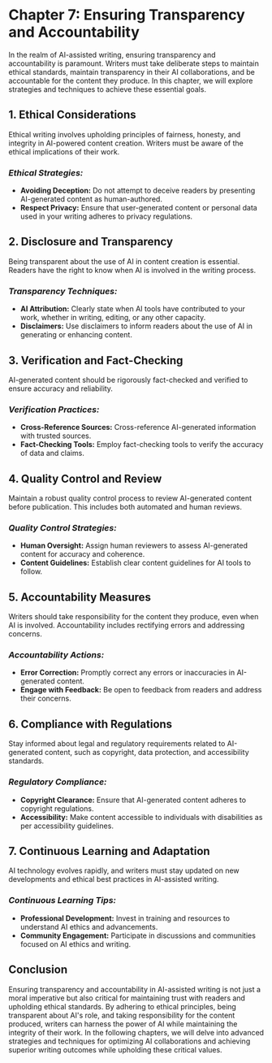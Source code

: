 Chapter 7: Ensuring Transparency and Accountability
===================================================

In the realm of AI-assisted writing, ensuring transparency and accountability is paramount. Writers must take deliberate steps to maintain ethical standards, maintain transparency in their AI collaborations, and be accountable for the content they produce. In this chapter, we will explore strategies and techniques to achieve these essential goals.

**1. Ethical Considerations**
-----------------------------

Ethical writing involves upholding principles of fairness, honesty, and integrity in AI-powered content creation. Writers must be aware of the ethical implications of their work.

### *Ethical Strategies:*

* **Avoiding Deception:** Do not attempt to deceive readers by presenting AI-generated content as human-authored.
* **Respect Privacy:** Ensure that user-generated content or personal data used in your writing adheres to privacy regulations.

**2. Disclosure and Transparency**
----------------------------------

Being transparent about the use of AI in content creation is essential. Readers have the right to know when AI is involved in the writing process.

### *Transparency Techniques:*

* **AI Attribution:** Clearly state when AI tools have contributed to your work, whether in writing, editing, or any other capacity.
* **Disclaimers:** Use disclaimers to inform readers about the use of AI in generating or enhancing content.

**3. Verification and Fact-Checking**
-------------------------------------

AI-generated content should be rigorously fact-checked and verified to ensure accuracy and reliability.

### *Verification Practices:*

* **Cross-Reference Sources:** Cross-reference AI-generated information with trusted sources.
* **Fact-Checking Tools:** Employ fact-checking tools to verify the accuracy of data and claims.

**4. Quality Control and Review**
---------------------------------

Maintain a robust quality control process to review AI-generated content before publication. This includes both automated and human reviews.

### *Quality Control Strategies:*

* **Human Oversight:** Assign human reviewers to assess AI-generated content for accuracy and coherence.
* **Content Guidelines:** Establish clear content guidelines for AI tools to follow.

**5. Accountability Measures**
------------------------------

Writers should take responsibility for the content they produce, even when AI is involved. Accountability includes rectifying errors and addressing concerns.

### *Accountability Actions:*

* **Error Correction:** Promptly correct any errors or inaccuracies in AI-generated content.
* **Engage with Feedback:** Be open to feedback from readers and address their concerns.

**6. Compliance with Regulations**
----------------------------------

Stay informed about legal and regulatory requirements related to AI-generated content, such as copyright, data protection, and accessibility standards.

### *Regulatory Compliance:*

* **Copyright Clearance:** Ensure that AI-generated content adheres to copyright regulations.
* **Accessibility:** Make content accessible to individuals with disabilities as per accessibility guidelines.

**7. Continuous Learning and Adaptation**
-----------------------------------------

AI technology evolves rapidly, and writers must stay updated on new developments and ethical best practices in AI-assisted writing.

### *Continuous Learning Tips:*

* **Professional Development:** Invest in training and resources to understand AI ethics and advancements.
* **Community Engagement:** Participate in discussions and communities focused on AI ethics and writing.

**Conclusion**
--------------

Ensuring transparency and accountability in AI-assisted writing is not just a moral imperative but also critical for maintaining trust with readers and upholding ethical standards. By adhering to ethical principles, being transparent about AI's role, and taking responsibility for the content produced, writers can harness the power of AI while maintaining the integrity of their work. In the following chapters, we will delve into advanced strategies and techniques for optimizing AI collaborations and achieving superior writing outcomes while upholding these critical values.
